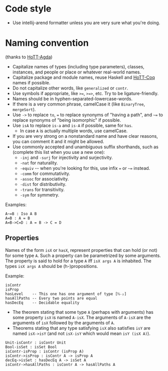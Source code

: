 # Code style

+ Use intellij-arend formatter unless you are very sure what you're doing.

# Naming convention

(thanks to [HoTT-Agda])

+ Capitalize names of types (including type parameters), classes, instances, and
  people or place or whatever real-world names.
+ Capitalize package and module names, reuse Haskell and [HoTT-Coq] names if possible.
+ Do not capitalize other words, like `generalized` or `contr`.
+ Use symbols if appropriate, like `>=`, `>=>`, etc. Try to be ligature-friendly.
+ Names should be in hyphen-separated-lowercase-words.
+ If there is a very common phrase, camelCase it (like `BinaryTree`, `mergeSort`).
+ Use `->` to replace `to`, `=` to replace synonyms of "having a path",
  and `~=` to replace synonyms of "being isomorphic" if possible.
+ Use `isA` to replace `is-a` and `is-A` if possible, same for `has`.
  + In case `A` is actually multiple words, use camelCase.
+ If you are very strong on a nonstandard name and have clear reasons, you can
  comment it and it might be allowed.
+ Use commonly accepted and unambiguous suffix shorthands, such as (complete this list when you use a new one):
  + `-inj` and `-surj` for injectivity and surjectivity.
  + `-nat` for naturality.
  + `-equiv` -- when you're looking for this, use infix `=` or `~=` instead.
  + `-comm` for commutativity.
  + `-assoc` for associativity.
  + `-dist` for distributivity.
  + `-trans` for transitivity.
  + `-sym` for symmetry.

 [HoTT-Coq]: https://github.com/HoTT/HoTT
 [HoTT-Agda]: https://github.com/HoTT/HoTT-Agda

Examples:

```arend
A~=B : Iso A B
A=B : A = B
A=B->C=D : A = B -> C = D
```

## Properties

Names of the form `isX` or `hasX`, represent properties that can hold (or not)
for some type `A`. Such a property can be parametrized by some arguments. The
property is said to hold for a type `A` iff `isX args A` is inhabited. The
types `isX args A` should be (h-)propositions.

Example:

```arend
isContr
isProp
hasLevel    -- This one has one argument of type [ℕ₋₂]
hasAllPaths -- Every two points are equal
hasDecEq    -- Decidable equality
```

- The theorem stating that some type `A` (perhaps with arguments) has some
  property `isX` is named `A-isX`. The arguments of `A-isX` are the arguments
  of `isX` followed by the arguments of `A`.
- Theorems stating that any type satisfying `isX` also satisfies `isY` are
  named `isX->isY` (and not `isX-isY` which would mean `isY (isX A)`).

```arend
Unit-isContr : isContr Unit
Bool-isSet : isSet Bool
isContr-isProp : isContr (isProp A)
isContr->isProp : isContr A -> isProp A
decEq->isSet : hasDecEq A -> isSet A
isContr->hasAllPaths : isContr A -> hasAllPaths A
```
